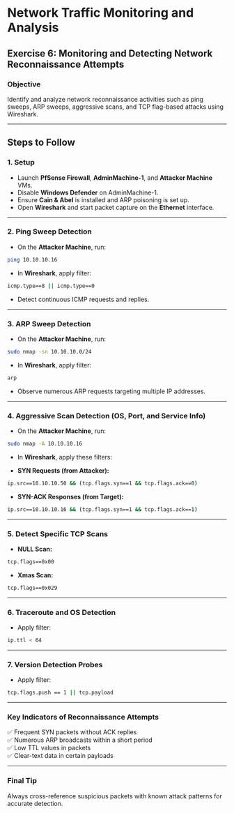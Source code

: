 # Network Traffic Monitoring and Analysis

## Exercise 6: Monitoring and Detecting Network Reconnaissance Attempts

### **Objective**
Identify and analyze network reconnaissance activities such as ping sweeps, ARP sweeps, aggressive scans, and TCP flag-based attacks using Wireshark.

---

## **Steps to Follow**

### **1. Setup**
- Launch **PfSense Firewall**, **AdminMachine-1**, and **Attacker Machine** VMs.
- Disable **Windows Defender** on AdminMachine-1.
- Ensure **Cain & Abel** is installed and ARP poisoning is set up.
- Open **Wireshark** and start packet capture on the **Ethernet** interface.

---

### **2. Ping Sweep Detection**
- On the **Attacker Machine**, run:
```bash
ping 10.10.10.16
```
- In **Wireshark**, apply filter:
```bash
icmp.type==8 || icmp.type==0
```
- Detect continuous ICMP requests and replies.

---

### **3. ARP Sweep Detection**
- On the **Attacker Machine**, run:
```bash
sudo nmap -sn 10.10.10.0/24
```
- In **Wireshark**, apply filter:
```bash
arp
```
- Observe numerous ARP requests targeting multiple IP addresses.

---

### **4. Aggressive Scan Detection (OS, Port, and Service Info)**
- On the **Attacker Machine**, run:
```bash
sudo nmap -A 10.10.10.16
```
- In **Wireshark**, apply these filters:

- **SYN Requests (from Attacker):**
```bash
ip.src==10.10.10.50 && (tcp.flags.syn==1 && tcp.flags.ack==0)
```
- **SYN-ACK Responses (from Target):**
```bash
ip.src==10.10.10.16 && (tcp.flags.syn==1 && tcp.flags.ack==1)
```

---

### **5. Detect Specific TCP Scans**
- **NULL Scan:**
```bash
tcp.flags==0x00
```
- **Xmas Scan:**
```bash
tcp.flags==0x029
```

---

### **6. Traceroute and OS Detection**
- Apply filter:
```bash
ip.ttl < 64
```

---

### **7. Version Detection Probes**
- Apply filter:
```bash
tcp.flags.push == 1 || tcp.payload
```

---

### **Key Indicators of Reconnaissance Attempts**
✅ Frequent SYN packets without ACK replies  
✅ Numerous ARP broadcasts within a short period  
✅ Low TTL values in packets  
✅ Clear-text data in certain payloads  

---

### **Final Tip**
Always cross-reference suspicious packets with known attack patterns for accurate detection.

